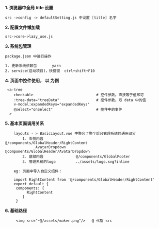 **1.  浏览器中全局 title 设置** 
    
    src ->config -> defaultSetting.js 中设置 [title] 名字
    
**2. 配置文件懒加载** 

    src->core->lazy_use.js
    
**3. 系统包管理**
        
    package.json 中进行操作
    
    1. 更新系统依赖包       yarn 
    2. service(启动项目)，快捷键  ctrl+shift+F10
    
**4. 页面中控件使用， 以 <a-tree> 为例**

     <a-tree
        checkable                             # 控件参数，直接等于值即可             
        :tree-data="treeData"                 # 控件参数，取 data 中的值
        v-model:expandedKeys="expandedKeys"
        @select="onSelect"                    # 控件中的事件
      >

**5. 基本页面调用关系**

        layouts - > BasicLayout.vue 中整合了整个后台管理系统的通用部分
            1. 右侧内容               @/components/GlobalHeader/RightContent
                  AvatarDropdown     @components/GlobalHeader/AvatarDropdown
            2. 底部内容               @/components/GlobalFooter
            3. 管理系统的logo         ../assets/logo.svg?inline
            
        eg: 页面中导入自定义组件：
        
        import RightContent from '@/components/GlobalHeader/RightContent'
        export default {
         components: {
              RightContent
            }
         }
     
   
**6. 基础路径**
   
         <img src="~@/assets/maker.png"/>   @ 代指 src